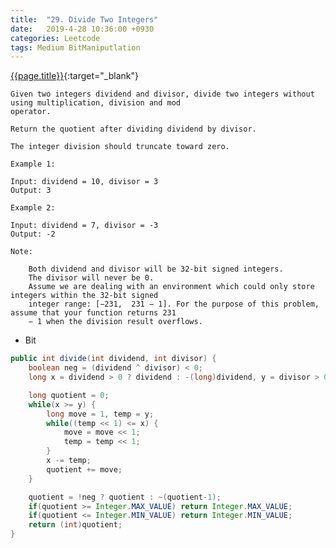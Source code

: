 ```yaml
---
title:  "29. Divide Two Integers"
date:   2019-4-28 10:36:00 +0930
categories: Leetcode
tags: Medium BitManiputlation
---
```


[{{page.title}}](https://leetcode.com/problems/divide-two-integers/){:target="_blank"}


    Given two integers dividend and divisor, divide two integers without using multiplication, division and mod
    operator.

    Return the quotient after dividing dividend by divisor.

    The integer division should truncate toward zero.

    Example 1:

    Input: dividend = 10, divisor = 3
    Output: 3

    Example 2:

    Input: dividend = 7, divisor = -3
    Output: -2

    Note:

        Both dividend and divisor will be 32-bit signed integers.
        The divisor will never be 0.
        Assume we are dealing with an environment which could only store integers within the 32-bit signed
        integer range: [−231,  231 − 1]. For the purpose of this problem, assume that your function returns 231
        − 1 when the division result overflows.

* Bit

```java
public int divide(int dividend, int divisor) {
    boolean neg = (dividend ^ divisor) < 0;
    long x = dividend > 0 ? dividend : -(long)dividend, y = divisor > 0 ? divisor : -(long)divisor;

    long quotient = 0;
    while(x >= y) {
        long move = 1, temp = y;
        while((temp << 1) <= x) {
            move = move << 1;
            temp = temp << 1;
        }
        x -= temp;
        quotient += move;
    }

    quotient = !neg ? quotient : ~(quotient-1);
    if(quotient >= Integer.MAX_VALUE) return Integer.MAX_VALUE;
    if(quotient <= Integer.MIN_VALUE) return Integer.MIN_VALUE;
    return (int)quotient;
}
```
